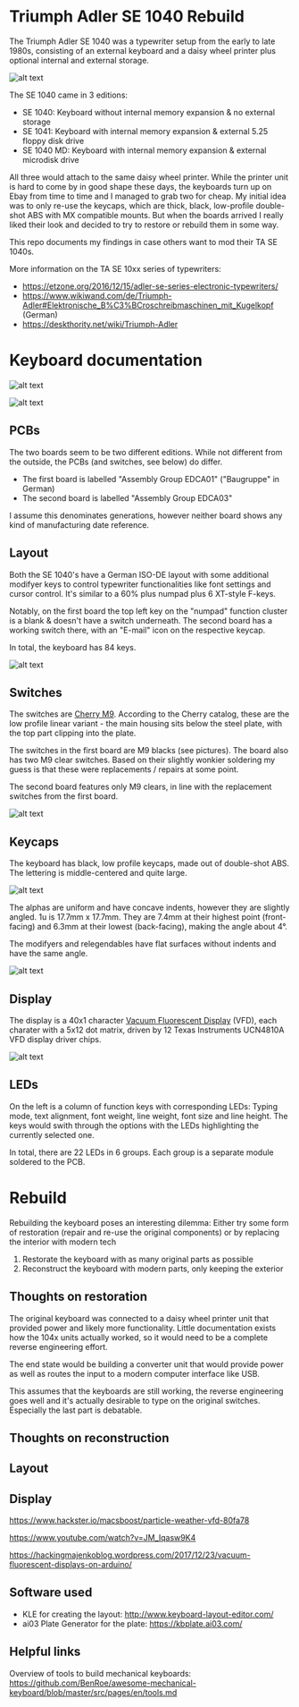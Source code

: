 # Triumph Adler SE 1040 Rebuild
The Triumph Adler SE 1040 was a typewriter setup from the early to late 1980s, consisting of an external keyboard and a daisy wheel printer plus optional internal and external storage.

![alt text](https://github.com/DirkSonguer/keyboard-TA-SE-1040/blob/main/images/TA-SE-1040-illustration.jpg "TA SE 1041 Illustration")

The SE 1040 came in 3 editions:
* SE 1040: Keyboard without internal memory expansion & no external storage
* SE 1041: Keyboard with internal memory expansion & external 5.25 floppy disk drive
* SE 1040 MD: Keyboard with internal memory expansion & external microdisk drive 

All three would attach to the same daisy wheel printer. While the printer unit is hard to come by in good shape these days, the keyboards turn up on Ebay from time to time and I managed to grab two for cheap. My initial idea was to only re-use the keycaps, which are thick, black, low-profile double-shot ABS with MX compatible mounts. But when the boards arrived I really liked their look and decided to try to restore or rebuild them in some way.

This repo documents my findings in case others want to mod their TA SE 1040s.

More information on the TA SE 10xx series of typewriters:
* https://etzone.org/2016/12/15/adler-se-series-electronic-typewriters/
* https://www.wikiwand.com/de/Triumph-Adler#Elektronische_B%C3%BCroschreibmaschinen_mit_Kugelkopf (German)
* https://deskthority.net/wiki/Triumph-Adler

# Keyboard documentation

![alt text](https://github.com/DirkSonguer/keyboard-TA-SE-1040/blob/main/images/TA-SE-1040-front.jpg "TA SE 1040 Front")

![alt text](https://github.com/DirkSonguer/keyboard-TA-SE-1040/blob/main/images/TA-SE-1040-back.jpg "TA SE 1040 Back")

## PCBs
The two boards seem to be two different editions. While not different from the outside, the PCBs (and switches, see below) do differ.
* The first board is labelled "Assembly Group EDCA01" ("Baugruppe" in German)
* The second board is labelled "Assembly Group EDCA03"

I assume this denominates generations, however neither board shows any kind of manufacturing date reference.

## Layout
Both the SE 1040's have a German ISO-DE layout with some additional modifyer keys to control typewriter functionalities like font settings and cursor control. It's similar to a 60% plus numpad plus 6 XT-style F-keys.

Notably, on the first board the top left key on the "numpad" function cluster is a blank & doesn't have a switch underneath. The second board has a working switch there, with an "E-mail" icon on the respective keycap.

In total, the keyboard has 84 keys.

![alt text](https://github.com/DirkSonguer/keyboard-TA-SE-1040/blob/main/original-layout/triumph-adler-se-1040.png "TA SE 1040 Layout")

## Switches
The switches are [Cherry M9](https://deskthority.net/wiki/Cherry_M9). According to the Cherry catalog, these are the low profile linear variant - the main housing sits below the steel plate, with the top part clipping into the plate.

The switches in the first board are M9 blacks (see pictures). The board also has two M9 clear switches. Based on their slightly wonkier soldering my guess is that these were replacements / repairs at some point.

The second board features only M9 clears, in line with the replacement switches from the first board. 

![alt text](https://github.com/DirkSonguer/keyboard-TA-SE-1040/blob/main/images/TA-SE-1040-switches.jpg "TA SE 1040 Switches")

## Keycaps
The keyboard has black, low profile keycaps, made out of double-shot ABS. The lettering is middle-centered and quite large.

![alt text](https://github.com/DirkSonguer/keyboard-TA-SE-1040/blob/main/images/TA-SE-1040-keycaps.jpg "TA SE 1040 Keycaps")

The alphas are uniform and have concave indents, however they are slightly angled. 1u is 17.7mm x 17.7mm. They are 7.4mm at their highest point (front-facing) and 6.3mm at their lowest (back-facing), making the angle about 4°.

The modifyers and relegendables have flat surfaces without indents and have the same angle.

![alt text](https://github.com/DirkSonguer/keyboard-TA-SE-1040/blob/main/images/TA-SE-1040-keycaps-details.jpg "TA SE 1040 Keycap Details")


## Display
The display is a 40x1 character [Vacuum Fluorescent Display](https://en.wikipedia.org/wiki/Vacuum_fluorescent_display) (VFD), each charater with a 5x12 dot matrix, driven by 12 Texas Instruments UCN4810A VFD display driver chips.

![alt text](https://github.com/DirkSonguer/keyboard-TA-SE-1040/blob/main/images/TA-SE-1040-display.jpg "TA SE 1040 Display")

## LEDs
On the left is a column of function keys with corresponding LEDs: Typing mode, text alignment, font weight, line weight, font size and line height. The keys would swith through the options with the LEDs highlighting the currently selected one.

In total, there are 22 LEDs in 6 groups. Each group is a separate module soldered to the PCB.

# Rebuild
Rebuilding the keyboard poses an interesting dilemma: Either try some form of restoration (repair and re-use the original components) or by replacing the interior with modern tech
1. Restorate the keyboard with as many original parts as possible
2. Reconstruct the keyboard with modern parts, only keeping the exterior

## Thoughts on restoration
The original keyboard was connected to a daisy wheel printer unit that provided power and likely more functionality. Little documentation exists how the 104x units actually worked, so it would need to be a complete reverse engineering effort.

The end state would be building a converter unit that would provide power as well as routes the input to a modern computer interface like USB.

This assumes that the keyboards are still working, the reverse engineering goes well and it's actually desirable to type on the original switches. Especially the last part is debatable.

## Thoughts on reconstruction

## Layout

## Display

https://www.hackster.io/macsboost/particle-weather-vfd-80fa78

https://www.youtube.com/watch?v=JM_Iqasw9K4

https://hackingmajenkoblog.wordpress.com/2017/12/23/vacuum-fluorescent-displays-on-arduino/

## Software used
* KLE for creating the layout: http://www.keyboard-layout-editor.com/
* ai03 Plate Generator for the plate: https://kbplate.ai03.com/

## Helpful links
Overview of tools to build mechanical keyboards: https://github.com/BenRoe/awesome-mechanical-keyboard/blob/master/src/pages/en/tools.md
